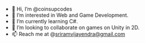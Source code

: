 - 👋 Hi, I’m @coinsupcodes
- 👀 I’m interested in Web and Game Development.
- 🌱 I’m currently learning C#.
- 💞️ I’m looking to collaborate on games on Unity in 2D.
- 📫 Reach me at @sriramvijayendra@gmail.com

<!---
coinsupcodes/coinsupcodes is a ✨ special ✨ repository because its `README.md` (this file) appears on your GitHub profile.
You can click the Preview link to take a look at your changes.
--->


